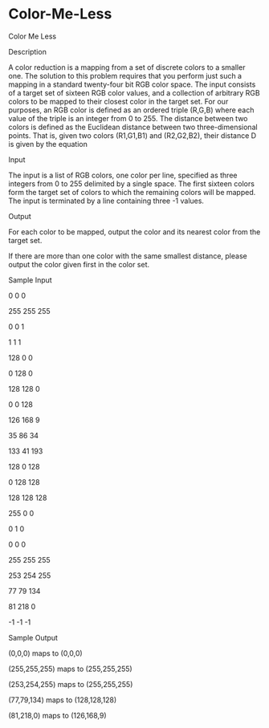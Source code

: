 # Color-Me-Less

Color Me Less

Description

A color reduction is a mapping from a set of discrete colors to a smaller one. The solution to this problem requires that you perform just such a mapping in a standard twenty-four bit RGB color space. The input consists of a target set of sixteen RGB color values, and a collection of arbitrary RGB colors to be mapped to their closest color in the target set. For our purposes, an RGB color is defined as an ordered triple (R,G,B) where each value of the triple is an integer from 0 to 255. The distance between two colors is defined as the Euclidean distance between two three-dimensional points. That is, given two colors (R1,G1,B1) and (R2,G2,B2), their distance D is given by the equation 



Input

The input is a list of RGB colors, one color per line, specified as three integers from 0 to 255 delimited by a single space. The first sixteen colors form the target set of colors to which the remaining colors will be mapped. The input is terminated by a line containing three -1 values.

Output

For each color to be mapped, output the color and its nearest color from the target set. 

If there are more than one color with the same smallest distance, please output the color given first in the color set.

Sample Input

0 0 0

255 255 255

0 0 1

1 1 1

128 0 0

0 128 0

128 128 0

0 0 128

126 168 9

35 86 34

133 41 193

128 0 128

0 128 128

128 128 128

255 0 0

0 1 0

0 0 0

255 255 255

253 254 255

77 79 134

81 218 0

-1 -1 -1


Sample Output

(0,0,0) maps to (0,0,0)

(255,255,255) maps to (255,255,255)

(253,254,255) maps to (255,255,255)

(77,79,134) maps to (128,128,128)

(81,218,0) maps to (126,168,9)

